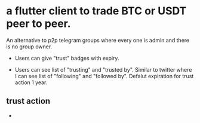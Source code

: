 # a flutter client to trade BTC or USDT peer to peer.

An alternative to p2p telegram groups where every one is admin and there is no group owner.

- Users can give "trust" badges with expiry.

- Users can see list of "trusting" and "trusted by". Similar to twitter where I can see list of "following" and "followed by". Defalut expiration for trust action 1 year.

## trust action
 
 - 
